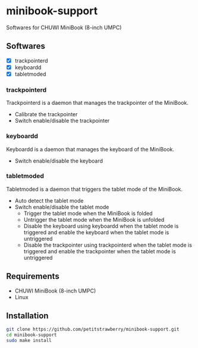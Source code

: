 # minibook-support
Softwares for CHUWI MiniBook (8-inch UMPC)

## Softwares

- [x] trackpointerd
- [x] keyboardd
- [x] tabletmoded

### trackpointerd

Trackpointerd is a daemon that manages the trackpointer of the MiniBook. 

- Calibrate the trackpointer
- Switch enable/disable the trackpointer

### keyboardd

Keyboardd is a daemon that manages the keyboard of the MiniBook.

- Switch enable/disable the keyboard

### tabletmoded

Tabletmoded is a daemon that triggers the tablet mode of the MiniBook.

- Auto detect the tablet mode
- Switch enable/disable the tablet mode
  - Trigger the tablet mode when the MiniBook is folded
  - Untrigger the tablet mode when the MiniBook is unfolded
  - Disable the keyboard using keyboardd when the tablet mode is triggered and enable the keyboard when the tablet mode is untriggered
  - Disable the trackpointer using trackpointerd when the tablet mode is triggered and enable the trackpointer when the tablet mode is untriggered

## Requirements

- CHUWI MiniBook (8-inch UMPC)
- Linux

## Installation

```bash
git clone https://github.com/petitstrawberry/minibook-support.git
cd minibook-support
sudo make install
```
